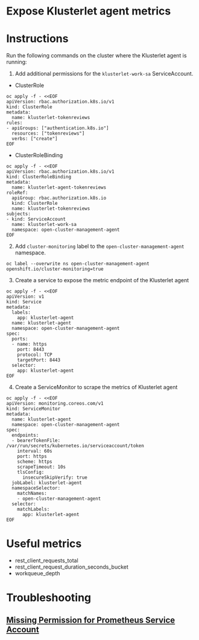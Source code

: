 # Expose Klusterlet agent metrics
# Instructions
Run the following commands on the cluster where the Klusterlet agent is running:
1. Add additional permissions for the `klusterlet-work-sa` ServiceAccount.
- ClusterRole
```
oc apply -f - <<EOF
apiVersion: rbac.authorization.k8s.io/v1
kind: ClusterRole
metadata:
  name: klusterlet-tokenreviews
rules:
- apiGroups: ["authentication.k8s.io"]
  resources: ["tokenreviews"]
  verbs: ["create"]
EOF
```
- ClusterRoleBinding
```
oc apply -f - <<EOF
apiVersion: rbac.authorization.k8s.io/v1
kind: ClusterRoleBinding
metadata:
  name: klusterlet-agent-tokenreviews
roleRef:
  apiGroup: rbac.authorization.k8s.io
  kind: ClusterRole
  name: klusterlet-tokenreviews
subjects:
- kind: ServiceAccount
  name: klusterlet-work-sa
  namespace: open-cluster-management-agent
EOF
```

2. Add `cluster-monitoring` label to the `open-cluster-management-agent` namespace.
```
oc label --overwrite ns open-cluster-management-agent openshift.io/cluster-monitoring=true
```

3. Create a service to expose the metric endpoint of the Klusterlet agent
```
oc apply -f - <<EOF
apiVersion: v1
kind: Service
metadata:
  labels:
    app: klusterlet-agent
  name: klusterlet-agent
  namespace: open-cluster-management-agent
spec:
  ports:
  - name: https
    port: 8443
    protocol: TCP
    targetPort: 8443
  selector:
    app: klusterlet-agent
EOF
```

4. Create a ServiceMonitor to scrape the metrics of Klusterlet agent
```
oc apply -f - <<EOF
apiVersion: monitoring.coreos.com/v1
kind: ServiceMonitor
metadata:
  name: klusterlet-agent
  namespace: open-cluster-management-agent
spec:
  endpoints:
  - bearerTokenFile: /var/run/secrets/kubernetes.io/serviceaccount/token
    interval: 60s
    port: https
    scheme: https
    scrapeTimeout: 10s
    tlsConfig:
      insecureSkipVerify: true
  jobLabel: klusterlet-agent
  namespaceSelector:
    matchNames:
    - open-cluster-management-agent
  selector:
    matchLabels:
      app: klusterlet-agent
EOF
```

# Useful metrics
- rest_client_requests_total
- rest_client_request_duration_seconds_bucket
- workqueue_depth

# Troubleshooting
## [Missing Permission for Prometheus Service Account](Toubleshooting-MissingPermissionForPrometheus.md)